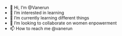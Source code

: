 - 👋 Hi, I’m @Vanerun
- 👀 I’m interested in learning
- 🌱 I’m currently learning different things
- 💞️ I’m looking to collaborate on women enpowerment 
- 📫 How to reach me @vanerun

<!---
Vanerun/Vanerun is a ✨ special ✨ repository because its `README.md` (this file) appears on your GitHub profile.
You can click the Preview link to take a look at your changes.
--->
